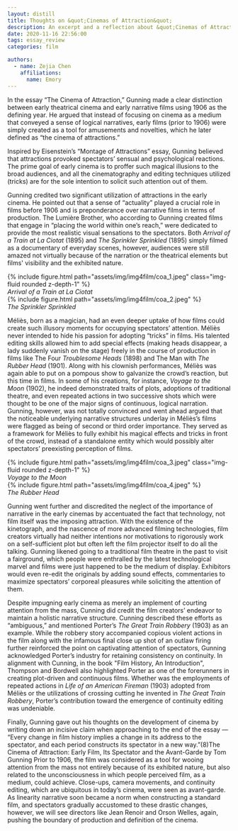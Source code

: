 ```yaml
---
layout: distill
title: Thoughts on &quot;Cinemas of Attraction&quot;
description: An excerpt and a reflection about &quot;Cinemas of Attraction&quot; by Tom Gunning
date: 2020-11-16 22:56:00
tags: essay_review
categories: film

authors:
  - name: Zejia Chen
    affiliations:
      name: Emory
---
```


In the essay “The Cinema of Attraction,” Gunning made a clear distinction between early theatrical cinema and early narrative films using 1906 as the defining year. He argued that instead of focusing on cinema as a medium that conveyed a sense of logical narratives, early films (prior to 1906) were simply created as a tool for amusements and novelties, which he later defined as “the cinema of attractions.”

Inspired by Eisenstein’s “Montage of Attractions” essay, Gunning believed that attractions provoked spectators’ sensual and psychological reactions. The prime goal of early cinema is to proffer such magical illusions to the broad audiences, and all the cinematography and editing techniques utilized (tricks) are for the sole intention to solicit such attention out of them.

Gunning credited two significant utilization of attractions in the early cinema. He pointed out that a sense of “actuality” played a crucial role in films before 1906 and is preponderance over narrative films in terms of production. The Lumière Brother, who according to Gunning created films that engage in “placing the world within one’s reach,”  were dedicated to provide the most realistic visual sensations to the spectators. Both *Arrival of a Train at La Ciotat* (1895) and *The Sprinkler Sprinkled* (1895) simply filmed as a documentary of everyday scenes, however, audiences were still amazed not virtually because of the narration or the theatrical elements but films' visibility and the exhibited nature.

<div class="l-body">
  <div class="row mt-3">
    <div class="col-sm mt-3 mt-md-0">
        {% include figure.html path="assets/img/img4film/coa_1.jpeg" class="img-fluid rounded z-depth-1" %}
        <div class="caption">
          <i>Arrival of a Train at La Ciotat</i>
        </div>
    </div>
    <div class="col-sm mt-3 mt-md-0">
        {% include figure.html path="assets/img/img4film/coa_2.jpeg" %}
        <div class="caption">
          <i>The Sprinkler Sprinkled</i>
        </div>
    </div>
  </div>
</div>

Méliès, born as a magician, had an even deeper uptake of how films could create such illusory moments for occupying spectators’ attention. Méliès never intended to hide his passion for adopting “tricks” in films. His talented editing skills allowed him to add special effects (making heads disappear, a lady suddenly vanish on the stage) freely in the course of production in films like The Four *Troublesome Heads* (1898) and The Man with *The Rubber Head* (1901). Along with his clownish performances, Méliès was again able to put on a pompous show to galvanize the crowd’s reaction, but this time in films. In some of his creations, for instance, *Voyage to the Moon* (1902), he indeed demonstrated traits of plots, adoptions of traditional theatre, and even repeated actions in two successive shots which were thought to be one of the major signs of continuous, logical narration. Gunning, however, was not totally convinced and went ahead argued that the noticeable underlying narrative structures underlay in Méliès’s films were flagged as being of second or third order importance. They served as a framework for Méliès to fully exhibit his magical effects and tricks in front of the crowd, instead of a standalone entity which would possibly alter spectators’ preexisting perception of films. 

<div class="l-body">
  <div class="row mt-3">
    <div class="col-sm mt-3 mt-md-0">
        {% include figure.html path="assets/img/img4film/coa_3.jpeg" class="img-fluid rounded z-depth-1" %}
        <div class="caption">
          <i>Voyage to the Moon</i>
        </div>
    </div>
    <div class="col-sm mt-3 mt-md-0">
        {% include figure.html path="assets/img/img4film/coa_4.jpeg" %}
        <div class="caption">
          <i>The Rubber Head</i>
        </div>
    </div>
  </div>
</div>

Gunning went further and discredited the neglect of the importance of narrative in the early cinemas by accentuated the fact that technology, not film itself was the imposing attraction. With the existence of the kinetograph, and the nascence of more advanced filming technologies, film creators virtually had neither intentions nor motivations to rigorously work on a self-sufficient plot but often left the film projector itself to do all the talking. Gunning likened going to a traditional film theatre in the past to visit a fairground, which people were enthralled by the latest technological marvel and films were just happened to be the medium of display. Exhibitors would even re-edit the originals by adding sound effects, commentaries to maximize spectators’ corporeal pleasures while soliciting the attention of them.

Despite impugning early cinema as merely an implement of courting attention from the mass, Cunning did credit the film creators’ endeavor to maintain a holistic narrative structure. Cunning described these efforts as “ambiguous,” and mentioned Porter’s *The Great Train Robbery* (1903) as an example. While the robbery story accompanied copious violent actions in the film along with the infamous final close up shot of an outlaw firing further reinforced the point on captivating attention of spectators, Gunning acknowledged Porter’s industry for retaining consistency on continuity. In alignment with Cunning, in the book "Film History, An Introduction", Thompson and Bordwell also highlighted Porter as one of the forerunners in creating plot-driven and continuous films. Whether was the employments of repeated actions in *Life of an American Fireman* (1903) adopted from Méliès or the utilizations of crossing cutting he invented in *The Great Train Robbery*, Porter’s contribution toward the emergence of continuity editing was undeniable. 

Finally, Gunning gave out his thoughts on the development of cinema by writing down an incisive claim when approaching to the end of the essay — “Every change in film history implies a change in its address to the spectator, and each period constructs its spectator in a new way.”(8)<d-footnote>The Cinema of Attraction: Early Film, Its Spectator and the Avant-Garde by Tom Gunning</d-footnote> Prior to 1906, the film was considered as a tool for wooing attention from the mass not entirely because of its exhibited nature, but also related to the unconsciousness in which people perceived film, as a medium, could achieve. Close-ups, camera movements, and continuity editing, which are ubiquitous in today’s cinema, were seen as avant-garde. As linearity narrative soon became a norm when constructing a standard film, and spectators gradually accustomed to these drastic changes, however, we will see directors like Jean Renoir and Orson Welles, again, pushing the boundary of production and definition of the cinema.
 
